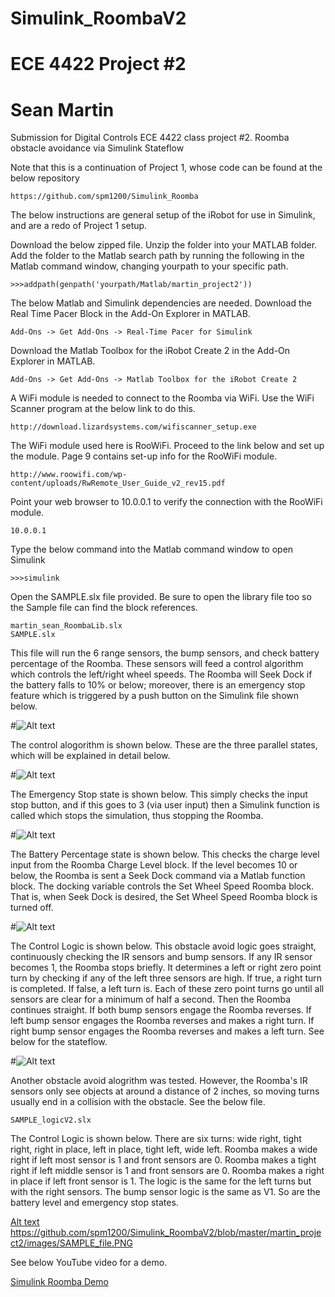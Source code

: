 # Simulink_RoombaV2
# ECE 4422 Project #2
# Sean Martin 
Submission for Digital Controls ECE 4422 class project #2. Roomba obstacle avoidance via Simulink Stateflow

Note that this is a continuation of Project 1, whose code can be found at the below repository
```
https://github.com/spm1200/Simulink_Roomba
```
The below instructions are general setup of the iRobot for use in Simulink, and are a redo of Project 1 setup.

Download the below zipped file. Unzip the folder into 
your MATLAB folder. Add the folder to the Matlab search path by running
the following in the Matlab command window, changing
yourpath to your specific path.
```
>>>addpath(genpath('yourpath/Matlab/martin_project2'))
```
The below Matlab and Simulink dependencies are needed.
Download the Real Time Pacer Block in the Add-On
Explorer in MATLAB.
```
Add-Ons -> Get Add-Ons -> Real-Time Pacer for Simulink
```
Download the Matlab Toolbox for the iRobot Create 2 in the Add-On 
Explorer in MATLAB. 
```
Add-Ons -> Get Add-Ons -> Matlab Toolbox for the iRobot Create 2
```
A WiFi module is needed to connect to the Roomba via WiFi.
Use the WiFi Scanner program at the below link to do this.
```
http://download.lizardsystems.com/wifiscanner_setup.exe
```
The WiFi module used here is RooWiFi. Proceed to the link 
below and set up the module. Page 9 contains set-up info for the 
RooWiFi module. 
```
http://www.roowifi.com/wp-content/uploads/RwRemote_User_Guide_v2_rev15.pdf
```
Point your web browser to 10.0.0.1 to verify the connection with
the RooWiFi module.
```
10.0.0.1
```
Type the below command into the Matlab command window to open
Simulink
```
>>>simulink
```
Open the SAMPLE.slx file provided. Be sure to open the library file too 
so the Sample file can find the block references.
```
martin_sean_RoombaLib.slx
SAMPLE.slx
```
This file will run the 6 range sensors, the bump sensors, and
check battery percentage of the Roomba. These sensors will feed a control
algorithm which controls the left/right wheel speeds. The Roomba will Seek Dock
if the battery falls to 10% or below; moreover, there is an emergency stop feature
which is triggered by a push button on the Simulink file shown below. 

#![Alt text](relative/path/to/img.jpg?raw=true "Title")

The control alogorithm is shown below. These are the three parallel states, which will be explained in 
detail below.

#![Alt text](relative/path/to/img.jpg?raw=true "Title")

The Emergency Stop state is shown below. This simply checks the input stop button, and if this goes to 3
(via user input) then a Simulink function is called which stops the simulation, thus stopping the Roomba.

#![Alt text](relative/path/to/img.jpg?raw=true "Title")

The Battery Percentage state is shown below. This checks the charge level input from the Roomba Charge Level 
block. If the level becomes 10 or below, the Roomba is sent a Seek Dock command via a Matlab function block. The docking variable 
controls the Set Wheel Speed Roomba block. That is, when Seek Dock is desired, the Set Wheel Speed Roomba block is turned off.

#![Alt text](relative/path/to/img.jpg?raw=true "Title")

The Control Logic is shown below. This obstacle avoid logic goes straight, continuously checking the IR sensors and 
bump sensors. If any IR sensor becomes 1, the Roomba stops briefly. It determines a left or right zero point turn by 
checking if any of the left three sensors are high. If true, a right turn is completed. If false, a left turn is. Each of these 
zero point turns go until all sensors are clear for a minimum of half a second. Then the Roomba continues straight. If both bump sensors
engage the Roomba reverses. If left bump sensor engages the Roomba reverses and makes a right turn. If right bump sensor engages the
Roomba reverses and makes a left turn. See below for the stateflow.

#![Alt text](relative/path/to/img.jpg?raw=true "Title")

Another obstacle avoid alogrithm was tested. However, the Roomba's IR sensors only see objects at around a distance of 2 inches,
so moving turns usually end in a collision with the obstacle. See the below file.
```
SAMPLE_logicV2.slx
```
The Control Logic is shown below. There are six turns: wide right, tight right, right in place, left in 
place, tight left, wide left. Roomba makes a wide right if left most sensor is 1 and front sensors are 0. Roomba makes a tight right if 
left middle sensor is 1 and front sensors are 0. Roomba makes a right in place if left front sensor is 1. The logic is the same for the 
left turns but with the right sensors. The bump sensor logic is the same as V1. So are the battery level and emergency stop states.

[Alt text](martin_project2/images/obstacle_avoidV2.png)
https://github.com/spm1200/Simulink_RoombaV2/blob/master/martin_project2/images/SAMPLE_file.PNG

See below YouTube video for a demo.

[Simulink Roomba Demo](https://www.youtube.com/watch?v=wu4hABgC39g)
